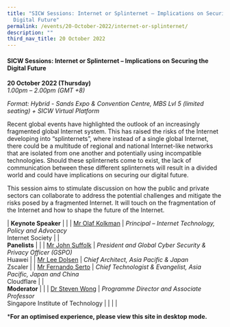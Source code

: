 ```yaml
---
title: "SICW Sessions: Internet or Splinternet – Implications on Securing the
  Digital Future"
permalink: /events/20-October-2022/internet-or-splinternet/
description: ""
third_nav_title: 20 October 2022
---
```

#### **SICW Sessions: Internet or Splinternet – Implications on Securing the Digital Future**

**20 October 2022 (Thursday)**  
*1.00pm – 2.00pm (GMT +8)*

*Format: Hybrid - Sands Expo & Convention Centre, MBS Lvl 5 (limited seating) + SICW Virtual Platform*

Recent global events have highlighted the outlook of an increasingly fragmented global Internet system. This has raised the risks of the Internet developing into “splinternets”, where instead of a single global Internet, there could be a multitude of regional and national Internet-like networks that are isolated from one another and potentially using incompatible technologies. Should these splinternets come to exist, the lack of communication between these different splinternets will result in a divided world and could have implications on securing our digital future. 

This session aims to stimulate discussion on how the public and private sectors can collaborate to address the potential challenges and mitigate the risks posed by a fragmented Internet. It will touch on the fragmentation of the Internet and how to shape the future of the Internet.

| **Keynote Speaker**    |                                                              |
| [Mr Olaf Kolkman](/speaker-olaf-Kolkman)  | *Principal – Internet Technology, Policy and Advocacy*<br>Internet Society                  |
| <br> **Panelists**    |                                                              |
| [Mr John Suffolk](/speaker-john-suffolk)  | *President and Global Cyber Security & Privacy Officer (GSPO)*<br>Huawei                 |
| [Mr Lee Dolsen](/speaker-Lee-dolsen)  | *Chief Architect, Asia Pacific & Japan*<br>Zscaler                |
| [Mr Fernando Serto](/speaker-Fernando-Serto)  | *Chief Technologist & Evangelist, Asia Pacific, Japan and China*<br>Cloudflare                |
| <br> **Moderator**          |                                                              |
| [Dr Steven Wong](/moderator-dr-steven-wong)  | *Programme Director and Associate Professor*<br>Singapore Institute of Technology                  |
| | |

***For an optimised experience, please view this site in desktop mode.**